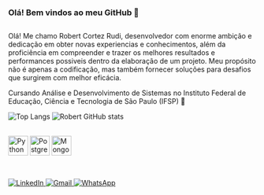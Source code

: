 ### Olá! Bem vindos ao meu GitHub 🤙
##

Olá! Me chamo Robert Cortez Rudi, desenvolvedor com enorme ambição e dedicação em obter novas experiencias e conhecimentos, além da proficiência em compreender e trazer os melhores resultados e performances possiveis dentro da elaboração de um projeto. Meu propósito não é apenas a codificação, mas também fornecer soluções para desafios que surgirem com melhor eficácia. 

Cursando Análise e Desenvolvimento de Sistemas no Instituto Federal de Educação, Ciência e Tecnologia de São Paulo (IFSP) 📕
        

          


![Top Langs](https://github-readme-stats.vercel.app/api/top-langs/?username=Robert-Cortez-Rudi&layout=compact&theme=tokyonight)
![Robert GitHub stats](https://github-readme-stats.vercel.app/api?username=Robert-Cortez-Rudi&show_icons=true&theme=tokyonight)


<div style="display: inline_block"><br/>
 <img align="center" alt="Python" height="40" width="40" src="https://cdn.jsdelivr.net/gh/devicons/devicon@latest/icons/python/python-original.svg" /> 
 <img align="center" alt="PostgreSQL" height="40" width="40" src="https://cdn.jsdelivr.net/gh/devicons/devicon@latest/icons/postgresql/postgresql-original.svg" />
 <img align="center" alt="MongoDB" height="40" width="40" src="https://cdn.jsdelivr.net/gh/devicons/devicon@latest/icons/mongodb/mongodb-original.svg" /></div></br>

##


<a href="https://www.linkedin.com/in/robert-cortez-rudi-971a942a5/" target="_blank">
  <img src="https://img.shields.io/badge/LinkedIn-0A66C2?style=for-the-badge&logo=linkedin&logoColor=white" alt="LinkedIn">
</a>
<a href="mailto:robertrudi.dev@gmail.com?subject=Assunto%20do%20Email&body=Corpo%20do%20email">
  <img src="https://img.shields.io/badge/Gmail-D14836?style=for-the-badge&logo=gmail&logoColor=white" alt="Gmail">
</a>
<a href="https://wa.me/5512974100583?text=Olá%20Robert,%20tudo bem?">
  <img src="https://img.shields.io/badge/WhatsApp-25D366?style=for-the-badge&logo=whatsapp&logoColor=white" alt="WhatsApp">
</a>




          
          







